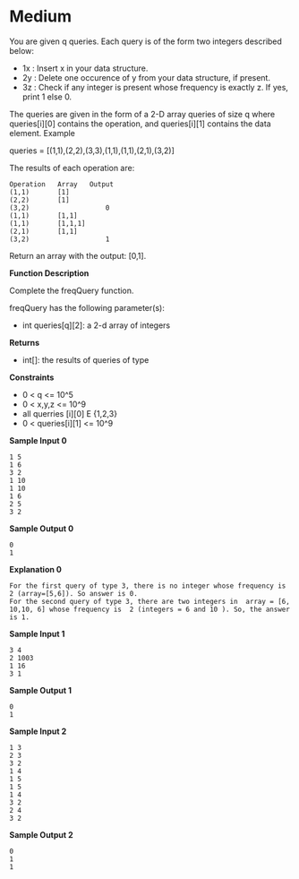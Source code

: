 # Medium

You are given q queries. Each query is of the form two integers described below: 
- 1x : Insert x in your data structure. 
- 2y : Delete one occurence of y from your data structure, if present. 
- 3z : Check if any integer is present whose frequency is exactly z. If yes, print 1 else 0.

The queries are given in the form of a 2-D array queries of size q where queries[i][0] contains the operation, and queries[i][1] contains the data element.
Example 

queries = [(1,1),(2,2),(3,3),(1,1),(1,1),(2,1),(3,2)]

The results of each operation are:

```buildoutcfg
Operation   Array   Output
(1,1)       [1]
(2,2)       [1]
(3,2)                   0
(1,1)       [1,1]
(1,1)       [1,1,1]
(2,1)       [1,1]
(3,2)                   1
```

Return an array with the output: [0,1].

**Function Description**

Complete the freqQuery function.

freqQuery has the following parameter(s):
- int queries[q][2]: a 2-d array of integers

**Returns**
- int[]: the results of queries of type

**Constraints**
- 0 < q <= 10^5
- 0 < x,y,z <= 10^9
- all querries [i][0] E {1,2,3}
- 0 < queries[i][1] <= 10^9


**Sample Input 0**
```buildoutcfg
1 5
1 6
3 2
1 10
1 10
1 6
2 5
3 2
```
**Sample Output 0**
```
0
1
```

**Explanation 0**
```
For the first query of type 3, there is no integer whose frequency is 2 (array=[5,6]). So answer is 0. 
For the second query of type 3, there are two integers in  array = [6, 10,10, 6] whose frequency is  2 (integers = 6 and 10 ). So, the answer is 1.
```

**Sample Input 1**
```
3 4
2 1003
1 16
3 1
```
**Sample Output 1**
```
0
1 
```


**Sample Input 2**
```
1 3
2 3
3 2
1 4
1 5
1 5
1 4
3 2
2 4
3 2
```

**Sample Output 2**
```
0
1
1
```